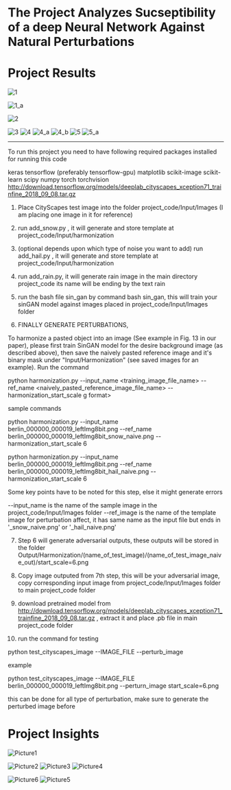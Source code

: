 The Project Analyzes Sucseptibility of a deep Neural Network Against Natural Perturbations <a name="TOP"></a>
===================

Project Results <a name="TOP"></a>
===================

![1](https://user-images.githubusercontent.com/58717184/108569930-cb0d1000-72da-11eb-9647-5acb028a59e6.JPG)


![1_a](https://user-images.githubusercontent.com/58717184/108569934-ccd6d380-72da-11eb-8bf2-d17aaa6d84ee.JPG)


![2](https://user-images.githubusercontent.com/58717184/108569945-cfd1c400-72da-11eb-8f54-07b6458b6f46.JPG)


![3](https://user-images.githubusercontent.com/58717184/108569950-d2341e00-72da-11eb-9ffd-022ab329d293.JPG)
![4](https://user-images.githubusercontent.com/58717184/108569955-d4967800-72da-11eb-9472-fe242e08c49e.JPG)
![4_a](https://user-images.githubusercontent.com/58717184/108569960-d5c7a500-72da-11eb-91ea-86ca5f2525f8.JPG)
![4_b](https://user-images.githubusercontent.com/58717184/108569962-d7916880-72da-11eb-8adb-97f1d0da0b93.JPG)
![5](https://user-images.githubusercontent.com/58717184/108569967-d95b2c00-72da-11eb-885b-5099b52bae3b.JPG)
![5_a](https://user-images.githubusercontent.com/58717184/108569972-db24ef80-72da-11eb-8abd-2a802a353780.JPG)




---
To run this project you need to have following required packages installed for running this code 

keras
tensorflow (preferably tensorflow-gpu)
matplotlib
scikit-image
scikit-learn
scipy
numpy
torch
torchvision
http://download.tensorflow.org/models/deeplab_cityscapes_xception71_trainfine_2018_09_08.tar.gz


1. Place CityScapes test image into the folder project_code/Input/Images (I am placing one image in it for reference) 

2. run add_snow.py , it will generate and store template at project_code/Input/harmonization

3. (optional depends upon which type of noise you want to add) run add_hail.py , it will generate and store template at project_code/Input/harmonization

4. run add_rain.py, it will generate rain image in the main directory project_code its name will be ending by the text rain

5. run the bash file sin_gan by command bash sin_gan, this will train your sinGAN model against images placed in project_code/Input/Images folder

6. FINALLY GENERATE PERTURBATIONS, 

To harmonize a pasted object into an image (See example in Fig. 13 in our paper), please first train SinGAN model for the desire background image (as described above), then save the naively pasted reference image and it's binary mask under "Input/Harmonization" (see saved images for an example). Run the command

python harmonization.py --input_name <training_image_file_name> --ref_name <naively_pasted_reference_image_file_name> --harmonization_start_scale <scale to inject>g format>

sample commands 

python harmonization.py --input_name berlin_000000_000019_leftImg8bit.png --ref_name berlin_000000_000019_leftImg8bit_snow_naive.png --harmonization_start_scale 6

python harmonization.py --input_name berlin_000000_000019_leftImg8bit.png --ref_name berlin_000000_000019_leftImg8bit_hail_naive.png --harmonization_start_scale 6

Some key points have to be noted for this step, else it might generate errors

--input_name is the name of the sample image in the project_code/Input/Images folder
--ref_image is the name of the template image for perturbation affect, it has same name as the input file but ends in '_snow_naive.png' or '_hail_naive.png'

7. Step 6 will generate adversarial outputs, these outputs will be stored in the folder Output/Harmonization/(name_of_test_image)/(name_of_test_image_naive_out)/start_scale=6.png


8. Copy image outputed from 7th step, this will be your adversarial image, copy corresponding input image from project_code/Input/Images folder to main project_code folder

9. download pretrained model from http://download.tensorflow.org/models/deeplab_cityscapes_xception71_trainfine_2018_09_08.tar.gz , extract it and place .pb file in main project_code folder

10. run the command for testing 

python test_cityscapes_image --IMAGE_FILE <name of input image> --perturb_image <name of perturb image>

example

python test_cityscapes_image --IMAGE_FILE berlin_000000_000019_leftImg8bit.png --perturn_image start_scale=6.png

this can be done for all type of perturbation, make sure to generate the perturbed image before 

Project Insights <a name="TOP"></a>
===================

![Picture1](https://user-images.githubusercontent.com/58717184/108569801-8a14fb80-72da-11eb-96d8-f77d2857bc2d.png)

![Picture2](https://user-images.githubusercontent.com/58717184/108569807-8da88280-72da-11eb-9975-5a5c471eead2.png)
![Picture3](https://user-images.githubusercontent.com/58717184/108569811-8f724600-72da-11eb-8b20-2c2eccb903f1.png)
![Picture4](https://user-images.githubusercontent.com/58717184/108569814-91d4a000-72da-11eb-9f42-01bc8455f1e4.png)

![Picture6](https://user-images.githubusercontent.com/58717184/108569826-96995400-72da-11eb-9ccd-b8bb64bd1cb9.png)
![Picture5](https://user-images.githubusercontent.com/58717184/108569828-97ca8100-72da-11eb-9e4e-953d03f08c19.png)


